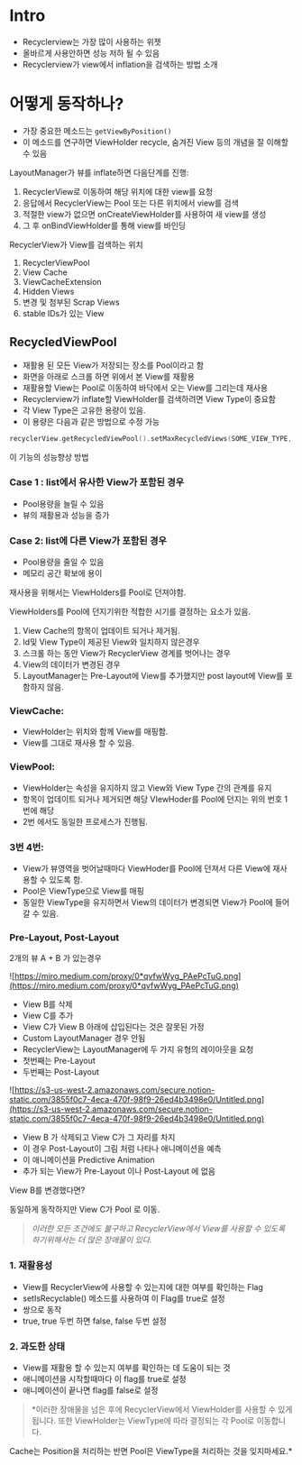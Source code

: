 # Intro

- Recyclerview는 가장 많이 사용하는 위젯
- 올바르게 사용안하면 성능 저하 될 수 있음
- Recyclerview가 view에서 inflation을 검색하는 방법 소개

# 어떻게 동작하나?

- 가장 중요한 메소드는 `getViewByPosition()`
- 이 메소드를 연구하면 ViewHolder recycle, 숨겨진 View 등의 개념을 잘 이해할 수 있음

LayoutManager가 뷰를 inflate하면 다음단계를 진행:

1. RecyclerView로 이동하여 해당 위치에 대한 view를 요청
2. 응답에서 RecyclerView는 Pool 또는 다른 위치에서 view를 검색
3. 적절한 view가 없으면 onCreateViewHolder를 사용하여 새 view를 생성
4. 그 후 onBindViewHolder를 통해 view를 바인딩

RecyclerView가 View를 검색하는 위치

1. RecyclerViewPool
2. View Cache
3. ViewCacheExtension
4. Hidden Views
5. 변경 및 첨부된 Scrap Views
6. stable IDs가 있는 View

## RecycledViewPool

- 재활용 된 모든 View가 저장되는 장소를 Pool이라고 함
- 화면을 아래로 스크롤 하면 위에서 본 View를 재활용
- 재활용할 View는 Pool로 이동하여 바닥에서 오는 View를 그리는데 재사용
- Recyclerview가 inflate할 ViewHolder를 검색하려면 View Type이 중요함
- 각 View Type은 고유한 용량이 있음.
- 이 용량은 다음과 같은 방법으로 수정 가능

```kotlin
recyclerView.getRecycledViewPool().setMaxRecycledViews(SOME_VIEW_TYPE, POOL_CAPACITY);
```

이 기능의 성능향상 방법

### Case 1 : list에서 유사한 View가 포함된 경우

- Pool용량을 늘릴 수 있음
- 뷰의 재활용과 성능을 증가

### Case 2: list에 다른 View가 포함된 경우

- Pool용량을 줄일 수 있음
- 메모리 공간 확보에 용이

재사용을 위해서는 ViewHolders를 Pool로 던져야함.

ViewHolders를 Pool에 던지기위한 적합한 시기를 결정하는 요소가 있음.

1. View Cache의 항목이 업데이트 되거나 제거됨.
2. Id및 View Type이 제공된 View와 일치하지 않은경우
3. 스크롤 하는 동안 View가 RecyclerView 경계를 벗어나는 경우
4. View의 데이터가 변경된 경우
5. LayoutManager는 Pre-Layout에 View를 추가했지만 post layout에 View를 포함하지 않음.

### ViewCache:

- ViewHolder는 위치와 함께 View를 매핑함.
- View를 그대로 재사용 할 수 있음.

### ViewPool:

- ViewHolder는 속성을 유지하지 않고 View와 View Type 간의 관계를 유지
- 항목이 업데이트 되거나 제거되면 해당 VIewHoder를 Pool에 던지는 위의 번호 1번에 해당
- 2번 에서도 동일한 프로세스가 진행됨.

### 3번 4번:

- View가 뷰영역을 벗어날때마다 ViewHoder를 Pool에 던져서 다른 View에 재사용할 수 있도록 함.
- Pool은 ViewType으로 View를 매핑
- 동일한 ViewType을 유지하면서 View의 데이터가 변경되면 View가 Pool에 들어갈 수 있음.

### Pre-Layout, Post-Layout

2개의 뷰 A + B 가 있는경우

![https://miro.medium.com/proxy/0*qvfwWyg_PAePcTuG.png](https://miro.medium.com/proxy/0*qvfwWyg_PAePcTuG.png)

 

- View B를 삭제
- View C를 추가
- View C가 View B 아래에 삽입된다는 것은 잘못된 가정
- Custom LayoutManager 경우 안됨
- RecyclerView는 LayoutManager에 두 가지 유형의 레이아웃을 요청
- 첫번째는 Pre-Layout
- 두번째는 Post-Layout

![https://s3-us-west-2.amazonaws.com/secure.notion-static.com/3855f0c7-4eca-470f-98f9-26ed4b3498e0/Untitled.png](https://s3-us-west-2.amazonaws.com/secure.notion-static.com/3855f0c7-4eca-470f-98f9-26ed4b3498e0/Untitled.png)

- View B 가 삭제되고 View C가 그 자리를 차지
- 이 경우 Post-Layout이 그림 처럼 나타나 애니메이션을 예측
- 이 애니메이션을 Predictive Animation
- 추가 되는 View가 Pre-Layout 이나 Post-Layout 에 없음

View B를 변경했다면?

동일하게 동작하지만 View C가 Pool 로 이동.

> *이러한 모든 조건에도 불구하고 RecyclerView에서 View를 사용할 수 있도록 하기위해서는 더 많은 장애물이 있다.*

### 1. 재활용성

- View를 RecyclerView에 사용할 수 있는지에 대한 여부를 확인하는 Flag
- setIsRecyclable() 메소드를 사용하여 이 Flag를 true로 설정
- 쌍으로 동작
- true, true 두번 하면 false, false 두번 설정

### 2. 과도한 상태

- View를 재활용 할 수 있는지 여부를 확인하는 데 도움이 되는 것
- 애니메이션을 시작할때마다 이 flag를 true로 설정
- 애니메이션이 끝나면 flag를 false로 설정

> *이러한 장애물을 넘은 후에 RecyclerView에서 ViewHolder를 사용할 수 있게 됩니다. 
또한 ViewHolder는 ViewType에 따라 결정되는 각 Pool로 이동합니다.

Cache는 Position을 처리하는 반면 Pool은 ViewType을 처리하는 것을 잊지마세요.*
